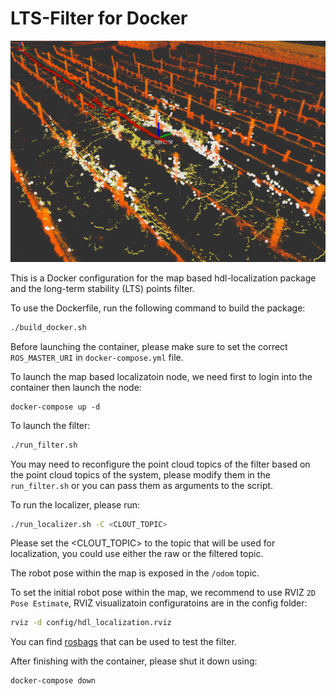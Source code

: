 # LTS-Filter for Docker 

![LTS-Filter](img/lts_filter.png)

This is a Docker configuration for the map based hdl-localization package and the long-term stability (LTS) points filter. 

To use the Dockerfile, run the following command to build the package:

```bash
./build_docker.sh
```

Before launching the container, please make sure to set the correct `ROS_MASTER_URI` in `docker-compose.yml` file. 

To launch the map based localizatoin node, we need first to login into the container then launch the node:
```basha
docker-compose up -d
```

To launch the filter: 
```bash
./run_filter.sh
```
You may need to reconfigure the point cloud topics of the filter based on the point cloud topics of the system, please modify them in the `run_filter.sh` or you can pass them as arguments to the script. 

To run the localizer, please run: 
```bash
./run_localizer.sh -C <CLOUT_TOPIC>
```
Please set the <CLOUT_TOPIC> to the topic that will be used for localization, you could use either the raw or the filtered topic. 

The robot pose within the map is exposed in the `/odom` topic. 

To set the initial robot pose within the map, we recommend to use RVIZ `2D Pose Estimate`, RVIZ visualizatoin configuratoins are in the config folder:
```bash
rviz -d config/hdl_localization.rviz
```

You can find [rosbags](https://drive.google.com/drive/folders/1QXDFUI_gCjb6L3F0F-lc-5blk1GA3lAT?usp=sharing) that can be used to test the filter.

After finishing with the container, please shut it down using:
```bash
docker-compose down
```

